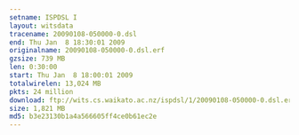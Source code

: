 ```yaml
---
setname: ISPDSL I
layout: witsdata
tracename: 20090108-050000-0.dsl
end: Thu Jan  8 18:30:01 2009
originalname: 20090108-050000-0.dsl.erf
gzsize: 739 MB
len: 0:30:00
start: Thu Jan  8 18:00:01 2009
totalwirelen: 13,024 MB
pkts: 24 million
download: ftp://wits.cs.waikato.ac.nz/ispdsl/1/20090108-050000-0.dsl.erf.gz
size: 1,821 MB
md5: b3e23130b1a4a566605ff4ce0b61ec2e
---
```

